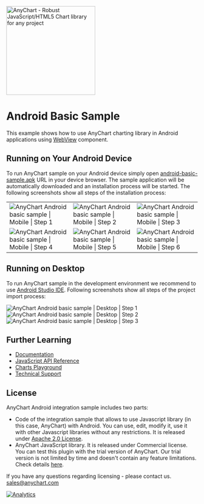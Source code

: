 [<img src="https://cdn.anychart.com/images/logo-transparent-segoe.png?2" width="234px" alt="AnyChart - Robust JavaScript/HTML5 Chart library for any project">](https://www.anychart.com)

# Android Basic Sample

This example shows how to use AnyChart charting library in Android applications using [WebView](https://developer.android.com/reference/android/webkit/WebView.html) component.

## Running on Your Android Device
To run AnyChart sample on your Android device simply open
[android-basic-sample.apk](https://cdn.anychart.com/integrations/android-basic-sample.apk) URL in your device browser.
The sample application will be automatically downloaded and an installation process will be started. The following screenshots show all steps of the installation process:

<table>
  <tr>
    <td><img src="https://static.anychart.com/images/integrations/anychart-android-sample-mobile-step-1.jpg" alt="AnyChart Android basic sample | Mobile | Step 1"></td>
    <td><img src="https://static.anychart.com/images/integrations/anychart-android-sample-mobile-step-2.jpg" alt="AnyChart Android basic sample | Mobile | Step 2"></td>
    <td><img src="https://static.anychart.com/images/integrations/anychart-android-sample-mobile-step-3.jpg" alt="AnyChart Android basic sample | Mobile | Step 3"></td>
  </tr>
  <tr>
    <td><img src="https://static.anychart.com/images/integrations/anychart-android-sample-mobile-step-4.jpg" alt="AnyChart Android basic sample | Mobile | Step 4"></td>
    <td><img src="https://static.anychart.com/images/integrations/anychart-android-sample-mobile-step-5.jpg" alt="AnyChart Android basic sample | Mobile | Step 5"></td>
    <td><img src="https://static.anychart.com/images/integrations/anychart-android-sample-mobile-step-6.jpg" alt="AnyChart Android basic sample | Mobile | Step 6"></td>
  </tr>
</table>

## Running on Desktop
To run AnyChart sample in the development environment we recommend to use [Android Studio IDE](https://developer.android.com/studio). Following screenshots show all steps of the project import process:
  
<img src="https://static.anychart.com/images/integrations/anychart-android-sample-desktop-step-1.png?v=1" alt="AnyChart Android basic sample | Desktop | Step 1">
<img src="https://static.anychart.com/images/integrations/anychart-android-sample-desktop-step-2.png?v=1" alt="AnyChart Android basic sample | Desktop | Step 2">
<img src="https://static.anychart.com/images/integrations/anychart-android-sample-desktop-step-3.png?v=1" alt="AnyChart Android basic sample | Desktop | Step 3">

## Further Learning
* [Documentation](https://docs.anychart.com)
* [JavaScript API Reference](https://api.anychart.com)
* [Charts Playground](https://playground.anychart.com)
* [Technical Support](https://www.anychart.com/support)

## License
AnyChart Android integration sample includes two parts:
- Code of the integration sample that allows to use Javascript library (in this case, AnyChart) with Android. You can use, edit, modify it, use it with other Javascript libraries without any restrictions. It is released under [Apache 2.0 License](https://github.com/anychart-integrations/android-basic-sample/blob/master/LICENSE).
- AnyChart JavaScript library. It is released under Commercial license. You can test this plugin with the trial version of AnyChart. Our trial version is not limited by time and doesn't contain any feature limitations. Check details [here](https://www.anychart.com/buy/).

If you have any questions regarding licensing - please contact us. <sales@anychart.com>

[![Analytics](https://ga-beacon.appspot.com/UA-228820-4/Integrations/android-basic-sample?pixel&useReferer)](https://github.com/igrigorik/ga-beacon)
